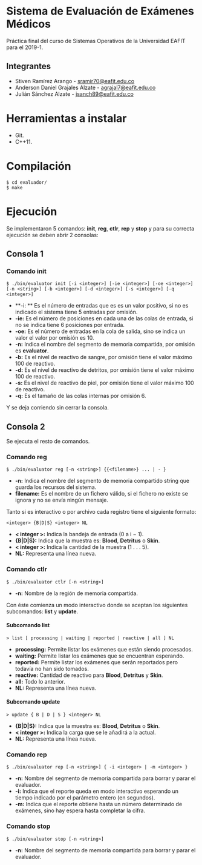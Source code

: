 # Sistema de Evaluación de Exámenes Médicos

Práctica final del curso de Sistemas Operativos de la Universidad EAFIT para el 2019-1.

## Integrantes
- Stiven Ramírez Arango - sramir70@eafit.edu.co
- Anderson Daniel Grajales Alzate - agrajal7@eafit.edu.co
- Julián Sánchez Alzate - jsanch89@eafit.edu.co

# Herramientas a instalar
- Git.
- C++11.

# Compilación
	$ cd evaluador/
	$ make

# Ejecución

Se implementaron 5 comandos: **init**, **reg**, **ctlr**, **rep** y **stop** y para su correcta ejecución se deben abrir 2 consolas:

## Consola 1

### Comando init

	$ ./bin/evaluator init [-i <integer>] [-ie <integer>] [-oe <integer>] [-n <string>] [-b <integer>] [-d <integer>] [-s <integer>] [-q <integer>]

- **-i: ** Es el número de entradas que es es un valor positivo, si no es indicado el sistema tiene 5 entradas por omisión. 
- **-ie:** Es el número de posiciones en cada una de las colas de entrada, si no se indica tiene 6 posiciones por entrada. 
- **-oe:** Es el número de entradas en la cola de salida, sino se indica un valor el valor por omisión es 10. 
- **-n:** Indica el nombre del segmento de memoria compartida, por omisión es **evaluator**. 
- **-b:** Es el nivel de reactivo de sangre, por omisión tiene el valor máximo 100 de reactivo. 
- **-d:** Es el nivel de reactivo de detritos, por omisión tiene el valor máximo 100 de reactivo. 
- **-s:** Es el nivel de reactivo de piel, por omisión tiene el valor máximo 100 de reactivo. 
- **-q:** Es el tamaño de las colas internas por omisión 6.

Y se deja corriendo sin cerrar la consola.

## Consola 2

Se ejecuta el resto de comandos.

### Comando reg

	$ ./bin/evaluator reg [-n <string>] {{<filename>} ... | - }

- **-n:** Indica el nombre del segmento de memoria compartido string que guarda los recursos del sistema.
- **filename:** Es el nombre de un fichero válido, si el fichero no existe se ignora y no se envı́a ningún mensaje.

Tanto si es interactivo o por archivo cada registro tiene el siguiente formato:

	<integer> {B|D|S} <integer> NL

- **< integer >:** Indica la bandeja de entrada (0 a i − 1).
- **{B|D|S}:** Indica que la muestra es: **Blood**, **Detritus** o **Skin**.
- **< integer >:** Indica la cantidad de la muestra (1 . . . 5).
- **NL:** Representa una lı́nea nueva.

### Comando ctlr

	$ ./bin/evaluator ctlr [-n <string>]

- **-n:** Nombre de la región de memoria compartida.

Con éste comienza un modo interactivo donde se aceptan los siguientes subcomandos: **list** y **update**.

#### Subcomando list

	> list [ processing | waiting | reported | reactive | all ] NL

- **processing:** Permite listar los exámenes que están siendo procesados.
- **waiting:** Permite listar los exámenes que se encuentran esperando.
- **reported:** Permite listar los exámenes que serán reportados pero todavía no han sido tomados.
- **reactive:** Cantidad de reactivo para **Blood**, **Detritus** y **Skin**.
- **all:** Todo lo anterior.
- **NL:** Representa una lı́nea nueva.

#### Subcomando update

	> update { B | D | S } <integer> NL

- **{B|D|S}:** Indica que la muestra es: **Blood**, **Detritus** o **Skin**.
- **< integer >:** Indica la carga que se le añadirá a la actual.
- **NL:** Representa una lı́nea nueva.

### Comando rep

	$ ./bin/evaluator rep [-n <string>] { -i <integer> | -m <integer> }

- **-n:** Nombre del segmento de memoria compartida para borrar y parar el evaluador.
- **-i:** Indica que el reporte queda en modo interactivo esperando un tiempo indicado por el parámetro entero (en segundos).
- **-m:** Indica que el reporte obtiene hasta un número determinado de exámenes, sino hay espera hasta completar la cifra.

### Comando stop

	$ ./bin/evaluator stop [-n <string>]

- **-n:** Nombre del segmento de memoria compartida para borrar y parar el evaluador.
